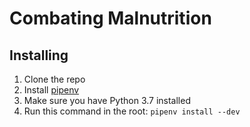 Combating Malnutrition
============

Installing
---------

1. Clone the repo
2. Install [pipenv](https://pipenv.pypa.io/en/latest/#install-pipenv-today)
3. Make sure you have Python 3.7 installed 
4. Run this command in the root: `pipenv install --dev` 
